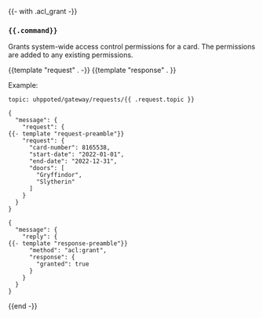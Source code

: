 {{- with .acl_grant -}}
### `{{.command}}`

Grants system-wide access control permissions for a card. The permissions are
added to any existing permissions.

{{template "request"  . -}}
{{template "response" . }}

Example:
```
topic: uhppoted/gateway/requests/{{ .request.topic }}

{
  "message": {
    "request": {
{{- template "request-preamble"}}
    "request": {
      "card-number": 8165538,
      "start-date": "2022-01-01",
      "end-date": "2022-12-31",
      "doors": [
        "Gryffindor",
        "Slytherin"
      ]
    }
  }
}

{
  "message": {
    "reply": {
{{- template "response-preamble"}}
      "method": "acl:grant",
      "response": {
        "granted": true
      }
    }
  }
}
```
{{end -}}
